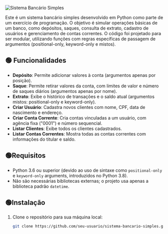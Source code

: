 ![Sistema Bancário Simples](https://img.shields.io/badge/Sistema_Banc%C3%A1rio_Simples-blue?style=for-the-badge)

Este é um sistema bancário simples desenvolvido em Python como parte de um exercício de programação. O objetivo é simular operações básicas de um banco, como depósitos, saques, consulta de extrato, cadastro de usuários e gerenciamento de contas correntes. O código foi projetado para ser modular, utilizando funções com regras específicas de passagem de argumentos (positional-only, keyword-only e mistos).

## 🟢 Funcionalidades

- **Depósito**: Permite adicionar valores à conta (argumentos apenas por posição).
- **Saque**: Permite retirar valores da conta, com limites de valor e número de saques diários (argumentos apenas por nome).
- **Extrato**: Exibe o histórico de transações e o saldo atual (argumentos mistos: positional-only e keyword-only).
- **Criar Usuário**: Cadastra novos clientes com nome, CPF, data de nascimento e endereço.
- **Criar Conta Corrente**: Cria contas vinculadas a um usuário, com agência fixa ("0001") e número sequencial.
- **Listar Clientes**: Exibe todos os clientes cadastrados.
- **Listar Contas Correntes**: Mostra todas as contas correntes com informações do titular e saldo.

## 🟢Requisitos

- Python 3.6 ou superior (devido ao uso de sintaxe como `positional-only` e `keyword-only` arguments, introduzidos no Python 3.8).
- Não são necessárias bibliotecas externas; o projeto usa apenas a biblioteca padrão `datetime`.

## 🟢Instalação

1. Clone o repositório para sua máquina local:
   ```bash
   git clone https://github.com/seu-usuario/sistema-bancario-simples.git
